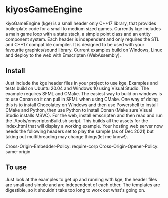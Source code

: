 # kiyosGameEngine
kiyoGameEngine (kge) is a small header only C++17 library, that provides boilerplate code for a small to medium sized games. Currently kge includes a main game loop with a state stack, a simple point class and an entity component system. Each header is independent and only requires the STL and C++17 compatible compiler. It is designed to be used with your favourite graphics/sound library. Current examples build on Windows, Linux and deploy to the web with Emscripten (WebAssembly).

## Install
Just include the kge header files in your project to use kge. Examples and tests build on Ubuntu 20.04 and Windows 10 using Visual Studio. The example requires SFML and CMake. The easiest way to build on windows is to use Conan so it can pull in SFML when using CMake. One way of doing this is to install Chocolatey on Windows and then use Powershell to install CMake and Python, then use Python to install Conan (Make sure Visual Studio installs MSVC).
For the web, install emscripten and then read and run the ./tools/emscriptenBuild.sh script. This builds all the assets for the index.html that will display a working example. Your hosting web server now needs the following headers set to play the sample (as of Dec 2021) but taking out multithreading may change things(let me know!).

Cross-Origin-Embedder-Policy: require-corp
Cross-Origin-Opener-Policy: same-origin

## To use 
Just look at the examples to get up and running with kge, the header files are small and simple and are independent of each other. The templates are digestible, so it shouldn't take too long to work out what's going on. 

